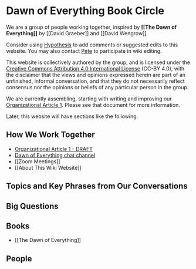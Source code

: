 # Dawn of Everything Book Circle

We are a group of people working together, inspired by **[[The Dawn of Everything]]** by [[David Graeber]] and [[David Wengrow]].

Consider using [Hypothesis]() to add comments or suggested edits to this website. You may also contact [Pete](mailto:kaminski@istori.com) to participate in wiki editing.

This website is collectively authored by the group, and is licensed under the [Creative Commons Attribution 4.0 International License](http://creativecommons.org/licenses/by/4.0/) (CC-BY 4.0), with the disclaimer that the views and opinions expressed herein are part of an unfinished, informal conversation, and that they do not necessarily reflect consensus nor the opinions or beliefs of any particular person in the group.

We are currently assembling, starting with writing and improving our [Organizational Article 1](https://docs.google.com/document/d/1pqZOb-W3KZgMoWmWIIaLHkvAnZ5b6_OtB8qnRzFovCQ/edit?usp=sharing). Please see that document for more information.

Later, this website will have sections like the following.

## How We Work Together

- [Organizational Article 1 - DRAFT](https://docs.google.com/document/d/1pqZOb-W3KZgMoWmWIIaLHkvAnZ5b6_OtB8qnRzFovCQ/edit?usp=sharing)
- [Dawn of Everything chat channel](https://chat.collectivesensecommons.org/agora/channels/dawn-of-everything)
- [[Zoom Meetings]]
- [[About This Wiki Website]]

## Topics and Key Phrases from Our Conversations
## Big Questions
## Books

- [[The Dawn of Everything]]

## People